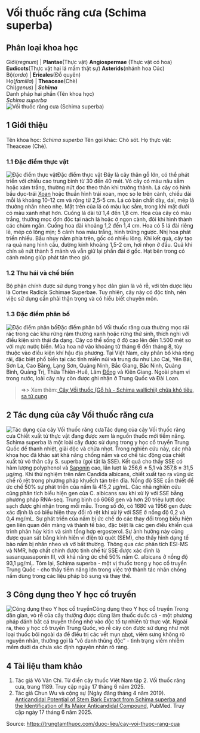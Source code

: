 # Vối thuốc răng cưa (Schima superba)

Phân loại khoa học  
---  
Giới(_regnum_) |  **Plantae**(Thực vật) **Angiospermae** (Thực vật có hoa) **Eudicots**(Thực vật hai lá mầm thật sự) **Asterids**(nhánh hoa Cúc)  
Bộ(_ordo_) | **Ericales**(Đỗ quyên)  
Họ(_familia_) | **Theaceae**(Chè)  
Chi(_genus_) | **_Schima_**  
Danh pháp hai phần (Tên khoa học)  
_Schima superba_  
![Vối thuốc răng cưa \(Schima superba\)](https://trungtamthuoc.com/images/others/voi-thuoc-rang-cua-2018.jpg)
##  1 Giới thiệu
Tên khoa học: _Schima superba_
Tên gọi khác: Chò sót.
Họ thực vật: Theaceae (Chè).
### 1.1 Đặc điểm thực vật
![Đặc điểm thực vật](https://trungtamthuoc.com/images/item/voi-thuoc-rang-cua-0.jpg)Đặc điểm thực vật
Đây là cây thân gỗ lớn, có thể phát triển với chiều cao trung bình từ 30 đến 40 mét. Vỏ cây có màu nâu sẫm hoặc xám trắng, thường nứt dọc theo thân khi trưởng thành. Lá cây có hình bầu dục-trái [Xoan](https://trungtamthuoc.com/duoc-lieu/cay-xoan "Xoan") hoặc thuần hình trái xoan, mọc so le trên cành, chiều dài mỗi lá khoảng 10-12 cm và rộng từ 2,5-5 cm. Lá có bản chất dày, dai, mép lá thường nhăn nheo nhẹ. Mặt trên của lá có màu lục sẫm, trong khi mặt dưới có màu xanh nhạt hơn. Cuống lá dài từ 1,4 đến 1,8 cm.
Hoa của cây có màu trắng, thường mọc đơn độc tại nách lá hoặc ở ngọn cành, đôi khi hình thành các chùm ngắn. Cuống hoa dài khoảng 1,2 đến 1,4 cm. Hoa có 5 lá đài riêng lẻ, mép có lông mịn; 5 cánh hoa màu trắng, hình trứng ngược. Nhị hoa phát triển nhiều. Bầu nhụy nằm phía trên, gốc có nhiều lông. Khi kết quả, cây tạo ra quả nang hình cầu, đường kính khoảng 1,5-2 cm, hơi nhọn ở đầu. Quả khi chín sẽ nứt thành 5 mảnh và vẫn giữ lại phần đài ở gốc. Hạt bên trong có cánh mỏng giúp phát tán theo gió.
### 1.2 Thu hái và chế biến
Bộ phận chính được sử dụng trong y học dân gian là vỏ rễ, với tên dược liệu là Cortex Radicis Schimae Superbae. Tuy nhiên, cây này có độc tính, nên việc sử dụng cần phải thận trọng và có hiểu biết chuyên môn.
### 1.3 Đặc điểm phân bố
![Đặc điểm phân bố](https://trungtamthuoc.com/images/item/voi-thuoc-rang-cua-1.jpg)Đặc điểm phân bố
Vối thuốc răng cưa thường mọc rải rác trong các khu rừng rậm thường xanh hoặc rừng thứ sinh, thích nghi với điều kiện sinh thái đa dạng. Cây có thể sống ở độ cao lên đến 1.500 mét so với mực nước biển. Mùa hoa nở vào khoảng từ tháng 6 đến tháng 8, tùy thuộc vào điều kiện khí hậu địa phương.
Tại Việt Nam, cây phân bố khá rộng rãi, đặc biệt phổ biến tại các tỉnh miền núi và trung du như Lào Cai, Yên Bái, Sơn La, Cao Bằng, Lạng Sơn, Quảng Ninh, Bắc Giang, Bắc Ninh, Quảng Bình, Quảng Trị, Thừa Thiên-Huế, Lâm [Đồng](https://trungtamthuoc.com/hoat-chat/dong "Đồng") và Kiên Giang. Ngoài phạm vi trong nước, loài cây này còn được ghi nhận ở Trung Quốc và Đài Loan.
> =>> Xem thêm:[ Cây Vối thuốc (Gỗ hà - Schima wallichii) chữa khó tiêu, sa tử cung](https://trungtamthuoc.com/duoc-lieu/cay-voi-thuoc)
##  2 Tác dụng của cây Vối thuốc răng cưa
![Tác dụng của cây Vối thuốc răng cưa](https://trungtamthuoc.com/images/item/voi-thuoc-rang-cua-2.jpg)Tác dụng của cây Vối thuốc răng cưa
Chiết xuất từ thực vật đang được xem là nguồn thuốc mới tiềm năng. Schima superba là một loài cây được sử dụng trong y học cổ truyền Trung Quốc để thanh nhiệt, giải độc và chữa nhọt. Trong nghiên cứu này, các nhà khoa học đã khảo sát khả năng chống nấm và cơ chế tác động của chiết xuất từ vỏ thân cây S. superba (gọi tắt là SSE).
Kết quả cho thấy SSE có hàm lượng polyphenol và [Saponin](https://trungtamthuoc.com/hoat-chat/saponin "Saponin") cao, lần lượt là 256,6 ± 5,1 và 357,8 ± 31,5 µg/mg. Khi thử nghiệm trên nấm Candida albicans, chiết xuất tạo ra vùng ức chế rõ rệt trong phương pháp khuếch tán trên đĩa. Nồng độ SSE cần thiết để ức chế 50% sự phát triển của nấm là 415,2 µg/mL.
Các nhà nghiên cứu cũng phân tích biểu hiện gen của C. albicans sau khi xử lý với SSE bằng phương pháp RNA-seq. Trung bình có 6068 gen và hơn 20 triệu lượt đọc sạch được ghi nhận trong mỗi mẫu. Trong số đó, có 1680 và 1956 gen được xác định là có biểu hiện thay đổi rõ rệt khi xử lý với SSE ở nồng độ 0,2 và 0,4 mg/mL.
Sự phát triển của nấm bị ức chế do các thay đổi trong biểu hiện gen liên quan đến màng và thành tế bào, đặc biệt là các gen điều khiển quá trình phân hủy kitin và sinh tổng hợp ergosterol. Sự ảnh hưởng này cũng được quan sát bằng kính hiển vi điện tử quét (SEM), cho thấy hình dạng tế bào nấm bị nhăn nheo và vỡ bất thường.
Thông qua các phân tích ESI-MS và NMR, hợp chất chính được tinh chế từ SSE được xác định là sasanquasaponin III, với khả năng ức chế 50% nấm C. albicans ở nồng độ 93,1 µg/mL.
Tóm lại, Schima superba - một vị thuốc trong y học cổ truyền Trung Quốc - cho thấy tiềm năng lớn trong việc trở thành tác nhân chống nấm dùng trong các liệu pháp bổ sung và thay thế.
##  3 Công dụng theo Y học cổ truyền
![Công dụng theo Y học cổ truyền](https://trungtamthuoc.com/images/item/voi-thuoc-rang-cua-3.jpg)Công dụng theo Y học cổ truyền
Trong dân gian, vỏ rễ của cây thường được dùng làm thuốc duốc cá - một phương pháp đánh bắt cá truyền thống nhờ vào độc tố tự nhiên từ thực vật. Ngoài ra, theo y học cổ truyền Trung Quốc, vỏ rễ cây còn được sử dụng như một loại thuốc bôi ngoài da để điều trị các vết mụn [nhọt](https://trungtamthuoc.com/bai-viet/nhot "nhọt"), viêm sưng không rõ nguyên nhân, thường gọi là “vô danh thũng độc” - tình trạng viêm nhiễm mềm dưới da chưa xác định nguyên nhân rõ ràng.
##  4 Tài liệu tham khảo
  1. Tác giả Võ Văn Chi. Từ điển cây thuốc Việt Nam tập 2. Vối thuốc răng cưa, trang 1189. Truy cập ngày 17 tháng 6 năm 2025.
  2. Tác giả Chun Wu và cộng sự (Ngày đăng tháng 4 năm 2019). [Anticandidal Potential of Stem Bark Extract from Schima superba and the Identification of Its Major Anticandidal Compound,](https://pubmed.ncbi.nlm.nih.gov/31013655/) PubMed. Truy cập ngày 17 tháng 6 năm 2025.




Source: https://trungtamthuoc.com/duoc-lieu/cay-voi-thuoc-rang-cua